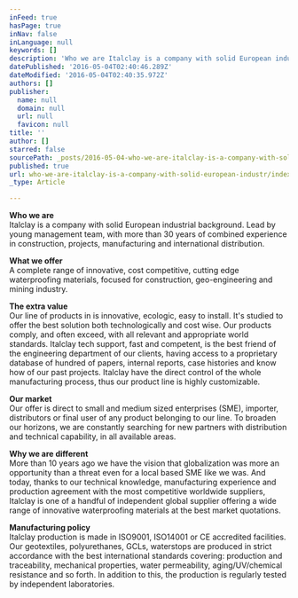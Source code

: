 ```yaml
---
inFeed: true
hasPage: true
inNav: false
inLanguage: null
keywords: []
description: 'Who we are Italclay is a company with solid European industrial background. Lead by young management team, with more than 30 years of combined experience in construction, projects, manufacturing and international distribution.'
datePublished: '2016-05-04T02:40:46.289Z'
dateModified: '2016-05-04T02:40:35.972Z'
authors: []
publisher:
  name: null
  domain: null
  url: null
  favicon: null
title: ''
author: []
starred: false
sourcePath: _posts/2016-05-04-who-we-are-italclay-is-a-company-with-solid-european-industr.md
published: true
url: who-we-are-italclay-is-a-company-with-solid-european-industr/index.html
_type: Article

---
```

**Who we are**  
Italclay is a company with solid European industrial background. Lead by young management team, with more than 30 years of combined experience in construction, projects, manufacturing and international distribution.

**What we offer**  
A complete range of innovative, cost competitive, cutting edge waterproofing materials, focused for construction, geo-engineering and mining industry.

**The extra value**  
Our line of products in is innovative, ecologic, easy to install. It's studied to offer the best solution both technologically and cost wise. Our products comply, and often exceed, with all relevant and appropriate world standards. Italclay tech support, fast and competent, is the best friend of the engineering department of our clients, having access to a proprietary database of hundred of papers, internal reports, case histories and know how of our past projects. Italclay have the direct control of the whole manufacturing process, thus our product line is highly customizable.

**Our market**  
Our offer is direct to small and medium sized enterprises (SME), importer, distributors or final user of any product belonging to our line. To broaden our horizons, we are constantly searching for new partners with distribution and technical capability, in all available areas.

**Why we are different**  
More than 10 years ago we have the vision that globalization was more an opportunity than a threat even for a local based SME like we was. And today, thanks to our technical knowledge, manufacturing experience and production agreement with the most competitive worldwide suppliers, Italclay is one of a handful of independent global supplier offering a wide range of innovative waterproofing materials at the best market quotations.

**Manufacturing policy**  
Italclay production is made in ISO9001, ISO14001 or CE accredited facilities. Our geotextiles, polyurethanes, GCLs, waterstops are produced in strict accordance with the best international standards covering: production and traceability, mechanical properties, water permeability, aging/UV/chemical resistance and so forth. In addition to this, the production is regularly tested by independent laboratories.